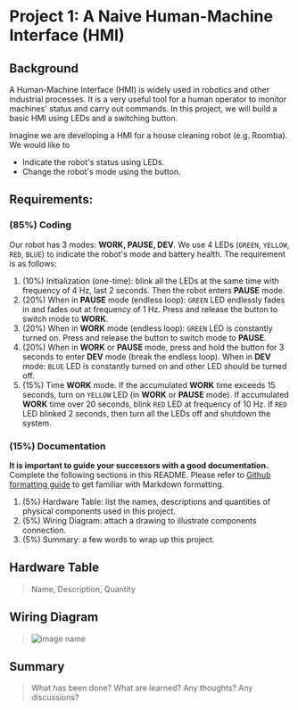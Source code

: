 # Project 1: A Naive Human-Machine Interface (HMI)

## Background
A Human-Machine Interface (HMI) is widely used in robotics and other industrial processes. It is a very useful tool for a human operator to monitor machines' status and carry out commands. In this project, we will build a basic HMI using LEDs and a switching button.

Imagine we are developing a HMI for a house cleaning robot (e.g. Roomba). We would like to 
- Indicate the robot's status using LEDs.
- Change the robot's mode using the button.

## Requirements:

### (85%) Coding
Our robot has 3 modes: **WORK, PAUSE, DEV**. We use 4 LEDs (`GREEN`, `YELLOW`, `RED`, `BLUE`) to indicate the robot's mode and battery health. The requirement is as follows: 
1. (10%) Initialization (one-time): blink all the LEDs at the same time with frequency of 4 Hz, last 2 seconds. Then the robot enters **PAUSE** mode.
2. (20%) When in **PAUSE** mode (endless loop): `GREEN` LED endlessly fades in and fades out at frequency of 1 Hz. Press and release the button to switch mode to **WORK**.
3. (20%) When in **WORK** mode (endless loop): `GREEN` LED is constantly turned on. Press and release the button to switch mode to **PAUSE**.
4. (20%) When in **WORK** or **PAUSE** mode, press and hold the button for 3 seconds to enter **DEV** mode (break the endless loop). When in **DEV** mode: `BLUE` LED is constantly turned on and other LED should be turned off. 
5. (15%) Time **WORK** mode. If the accumulated **WORK** time exceeds 15 seconds, turn on `YELLOW` LED (in **WORK** or **PAUSE** mode). If accumulated **WORK** time over 20 seconds, blink `RED` LED at frequency of 10 Hz. If `RED` LED blinked 2 seconds, then turn all the LEDs off and shutdown the system. 

### (15%) Documentation
**It is important to guide your successors with a good documentation.** Complete the following sections in this README. Please refer to [Github formatting guide](https://docs.github.com/en/get-started/writing-on-github) to get familiar with Markdown formatting.
1. (5%) Hardware Table: list the names, descriptions and quantities of physical components used in this project.
2. (5%) Wiring Diagram: attach a drawing to illustrate components connection.
3. (5%) Summary: a few words to wrap up this project.

## Hardware Table
> Name, Description, Quantity

## Wiring Diagram
> ![image name](link)

## Summary
> What has been done? What are learned? Any thoughts? Any discussions?
